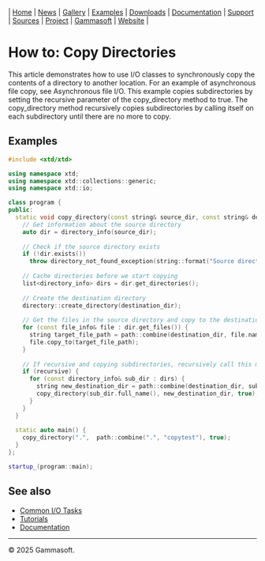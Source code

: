 | [Home](home.md) | [News](news.md) | [Gallery](gallery.md) | [Examples](examples.md) | [Downloads](downloads.md) | [Documentation](documentation.md) | [Support](support.md) | [Sources](https://github.com/gammasoft71/xtd) | [Project](https://sourceforge.net/projects/xtdpro/) | [Gammasoft](gammasoft.md) | [Website](https://gammasoft71.github.io/xtd) |

# How to: Copy Directories

This article demonstrates how to use I/O classes to synchronously copy the contents of a directory to another location.
For an example of asynchronous file copy, see Asynchronous file I/O.
This example copies subdirectories by setting the recursive parameter of the copy_directory method to true. The copy_directory method recursively copies subdirectories by calling itself on each subdirectory until there are no more to copy.

## Examples

```cpp
#include <xtd/xtd>

using namespace xtd;
using namespace xtd::collections::generic;
using namespace xtd::io;

class program {
public:
  static void copy_directory(const string& source_dir, const string& destination_dir, bool recursive) {
    // Get information about the source directory
    auto dir = directory_info(source_dir);
    
    // Check if the source directory exists
    if (!dir.exists())
      throw directory_not_found_exception(string::format("Source directory not found: {}", dir.full_name()));
    
    // Cache directories before we start copying
    list<directory_info> dirs = dir.get_directories();
    
    // Create the destination directory
    directory::create_directory(destination_dir);
    
    // Get the files in the source directory and copy to the destination directory
    for (const file_info& file : dir.get_files()) {
      string target_file_path = path::combine(destination_dir, file.name());
      file.copy_to(target_file_path);
    }
    
    // If recursive and copying subdirectories, recursively call this method
    if (recursive) {
      for (const directory_info& sub_dir : dirs) {
        string new_destination_dir = path::combine(destination_dir, sub_dir.name());
        copy_directory(sub_dir.full_name(), new_destination_dir, true);
      }
    }
  }
  
  static auto main() {
    copy_directory(".",  path::combine(".", "copytest"), true);
  }
};

startup_(program::main);
```

## See also

* [Common I/O Tasks](common_io_tasks.md)
* [Tutorials](tutorials.md)
* [Documentation](documentation.md)

______________________________________________________________________________________________

© 2025 Gammasoft.

<!---
https://docs.microsoft.com/en-us/dotnet/standard/io/how-to-copy-directories
--->
